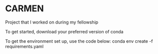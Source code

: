 # CARMEN
Project that I worked on during my fellowship

To get started, download your preferred version of conda

To get the environment set up, use the code below:
conda env create -f requirements.yaml
